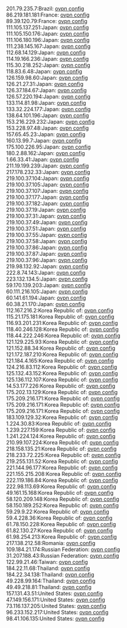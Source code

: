 201.79.235.7:Brazil: [ovpn config](vpn/201_79_235_7.ovpn)  
86.219.181.181:France: [ovpn config](vpn/86_219_181_181.ovpn)  
89.39.120.79:France: [ovpn config](vpn/89_39_120_79.ovpn)  
111.105.137.251:Japan: [ovpn config](vpn/111_105_137_251.ovpn)  
111.105.150.176:Japan: [ovpn config](vpn/111_105_150_176.ovpn)  
111.106.180.196:Japan: [ovpn config](vpn/111_106_180_196.ovpn)  
111.238.145.167:Japan: [ovpn config](vpn/111_238_145_167.ovpn)  
112.68.14.129:Japan: [ovpn config](vpn/112_68_14_129.ovpn)  
114.19.166.236:Japan: [ovpn config](vpn/114_19_166_236.ovpn)  
115.30.218.252:Japan: [ovpn config](vpn/115_30_218_252.ovpn)  
118.83.6.48:Japan: [ovpn config](vpn/118_83_6_48.ovpn)  
126.159.98.60:Japan: [ovpn config](vpn/126_159_98_60.ovpn)  
126.21.27.31:Japan: [ovpn config](vpn/126_21_27_31.ovpn)  
126.37.184.67:Japan: [ovpn config](vpn/126_37_184_67.ovpn)  
126.57.220.194:Japan: [ovpn config](vpn/126_57_220_194.ovpn)  
133.114.81.98:Japan: [ovpn config](vpn/133_114_81_98.ovpn)  
133.32.224.177:Japan: [ovpn config](vpn/133_32_224_177.ovpn)  
138.64.101.196:Japan: [ovpn config](vpn/138_64_101_196.ovpn)  
153.216.229.232:Japan: [ovpn config](vpn/153_216_229_232.ovpn)  
153.228.97.48:Japan: [ovpn config](vpn/153_228_97_48.ovpn)  
157.65.45.23:Japan: [ovpn config](vpn/157_65_45_23.ovpn)  
160.13.99.7:Japan: [ovpn config](vpn/160_13_99_7.ovpn)  
175.100.226.95:Japan: [ovpn config](vpn/175_100_226_95.ovpn)  
180.2.88.162:Japan: [ovpn config](vpn/180_2_88_162.ovpn)  
1.66.33.41:Japan: [ovpn config](vpn/1_66_33_41.ovpn)  
211.19.199.239:Japan: [ovpn config](vpn/211_19_199_239.ovpn)  
217.178.232.33:Japan: [ovpn config](vpn/217_178_232_33.ovpn)  
219.100.37.104:Japan: [ovpn config](vpn/219_100_37_104.ovpn)  
219.100.37.105:Japan: [ovpn config](vpn/219_100_37_105.ovpn)  
219.100.37.107:Japan: [ovpn config](vpn/219_100_37_107.ovpn)  
219.100.37.177:Japan: [ovpn config](vpn/219_100_37_177.ovpn)  
219.100.37.182:Japan: [ovpn config](vpn/219_100_37_182.ovpn)  
219.100.37.19:Japan: [ovpn config](vpn/219_100_37_19.ovpn)  
219.100.37.31:Japan: [ovpn config](vpn/219_100_37_31.ovpn)  
219.100.37.49:Japan: [ovpn config](vpn/219_100_37_49.ovpn)  
219.100.37.51:Japan: [ovpn config](vpn/219_100_37_51.ovpn)  
219.100.37.55:Japan: [ovpn config](vpn/219_100_37_55.ovpn)  
219.100.37.58:Japan: [ovpn config](vpn/219_100_37_58.ovpn)  
219.100.37.86:Japan: [ovpn config](vpn/219_100_37_86.ovpn)  
219.100.37.87:Japan: [ovpn config](vpn/219_100_37_87.ovpn)  
219.100.37.96:Japan: [ovpn config](vpn/219_100_37_96.ovpn)  
219.98.132.92:Japan: [ovpn config](vpn/219_98_132_92.ovpn)  
222.8.74.143:Japan: [ovpn config](vpn/222_8_74_143.ovpn)  
223.132.134.5:Japan: [ovpn config](vpn/223_132_134_5.ovpn)  
59.170.139.203:Japan: [ovpn config](vpn/59_170_139_203.ovpn)  
60.111.216.105:Japan: [ovpn config](vpn/60_111_216_105.ovpn)  
60.141.61.194:Japan: [ovpn config](vpn/60_141_61_194.ovpn)  
60.38.21.170:Japan: [ovpn config](vpn/60_38_21_170.ovpn)  
112.167.216.2:Korea Republic of: [ovpn config](vpn/112_167_216_2.ovpn)  
115.21.175.181:Korea Republic of: [ovpn config](vpn/115_21_175_181.ovpn)  
116.93.201.231:Korea Republic of: [ovpn config](vpn/116_93_201_231.ovpn)  
118.40.246.128:Korea Republic of: [ovpn config](vpn/118_40_246_128.ovpn)  
118.44.222.246:Korea Republic of: [ovpn config](vpn/118_44_222_246.ovpn)  
121.129.225.93:Korea Republic of: [ovpn config](vpn/121_129_225_93.ovpn)  
121.152.88.34:Korea Republic of: [ovpn config](vpn/121_152_88_34.ovpn)  
121.172.187.210:Korea Republic of: [ovpn config](vpn/121_172_187_210.ovpn)  
121.184.4.165:Korea Republic of: [ovpn config](vpn/121_184_4_165.ovpn)  
124.216.83.112:Korea Republic of: [ovpn config](vpn/124_216_83_112.ovpn)  
125.132.43.152:Korea Republic of: [ovpn config](vpn/125_132_43_152.ovpn)  
125.136.112.107:Korea Republic of: [ovpn config](vpn/125_136_112_107.ovpn)  
14.53.177.226:Korea Republic of: [ovpn config](vpn/14_53_177_226.ovpn)  
175.202.13.129:Korea Republic of: [ovpn config](vpn/175_202_13_129.ovpn)  
175.209.216.171:Korea Republic of: [ovpn config](vpn/175_209_216_171.ovpn)  
175.209.216.171:Korea Republic of: [ovpn config](vpn/175_209_216_171.ovpn)  
175.209.216.171:Korea Republic of: [ovpn config](vpn/175_209_216_171.ovpn)  
183.109.129.32:Korea Republic of: [ovpn config](vpn/183_109_129_32.ovpn)  
1.224.30.83:Korea Republic of: [ovpn config](vpn/1_224_30_83.ovpn)  
1.239.227.159:Korea Republic of: [ovpn config](vpn/1_239_227_159.ovpn)  
1.241.224.124:Korea Republic of: [ovpn config](vpn/1_241_224_124.ovpn)  
210.99.107.224:Korea Republic of: [ovpn config](vpn/210_99_107_224.ovpn)  
218.158.135.21:Korea Republic of: [ovpn config](vpn/218_158_135_21.ovpn)  
218.233.72.225:Korea Republic of: [ovpn config](vpn/218_233_72_225.ovpn)  
219.255.131.52:Korea Republic of: [ovpn config](vpn/219_255_131_52.ovpn)  
221.144.96.177:Korea Republic of: [ovpn config](vpn/221_144_96_177.ovpn)  
221.155.215.208:Korea Republic of: [ovpn config](vpn/221_155_215_208.ovpn)  
222.119.186.84:Korea Republic of: [ovpn config](vpn/222_119_186_84.ovpn)  
222.98.113.69:Korea Republic of: [ovpn config](vpn/222_98_113_69.ovpn)  
49.161.15.168:Korea Republic of: [ovpn config](vpn/49_161_15_168.ovpn)  
58.120.209.148:Korea Republic of: [ovpn config](vpn/58_120_209_148.ovpn)  
58.150.189.252:Korea Republic of: [ovpn config](vpn/58_150_189_252.ovpn)  
59.29.9.22:Korea Republic of: [ovpn config](vpn/59_29_9_22.ovpn)  
59.4.228.36:Korea Republic of: [ovpn config](vpn/59_4_228_36.ovpn)  
61.78.150.228:Korea Republic of: [ovpn config](vpn/61_78_150_228.ovpn)  
61.82.130.27:Korea Republic of: [ovpn config](vpn/61_82_130_27.ovpn)  
61.98.254.213:Korea Republic of: [ovpn config](vpn/61_98_254_213.ovpn)  
217.138.212.58:Romania: [ovpn config](vpn/217_138_212_58.ovpn)  
109.184.21.174:Russian Federation: [ovpn config](vpn/109_184_21_174.ovpn)  
31.207.188.43:Russian Federation: [ovpn config](vpn/31_207_188_43.ovpn)  
122.99.21.46:Taiwan: [ovpn config](vpn/122_99_21_46.ovpn)  
184.22.11.68:Thailand: [ovpn config](vpn/184_22_11_68.ovpn)  
184.22.34.138:Thailand: [ovpn config](vpn/184_22_34_138.ovpn)  
49.228.99.164:Thailand: [ovpn config](vpn/49_228_99_164.ovpn)  
49.49.218.81:Thailand: [ovpn config](vpn/49_49_218_81.ovpn)  
157.131.43.51:United States: [ovpn config](vpn/157_131_43_51.ovpn)  
47.149.156.171:United States: [ovpn config](vpn/47_149_156_171.ovpn)  
73.116.137.205:United States: [ovpn config](vpn/73_116_137_205.ovpn)  
96.233.152.217:United States: [ovpn config](vpn/96_233_152_217.ovpn)  
98.41.106.135:United States: [ovpn config](vpn/98_41_106_135.ovpn)  
